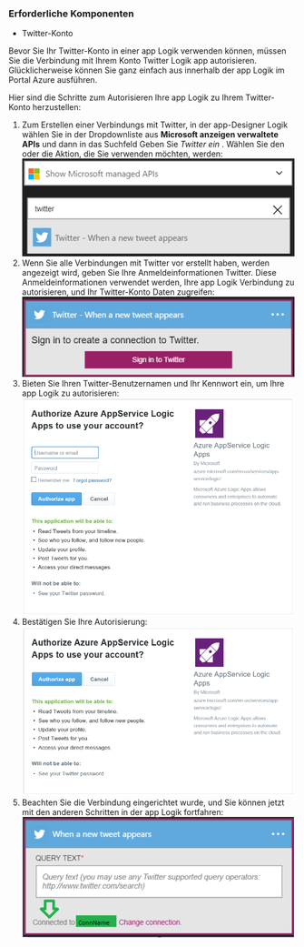 ### <a name="prerequisites"></a>Erforderliche Komponenten
- Twitter-Konto 

Bevor Sie Ihr Twitter-Konto in einer app Logik verwenden können, müssen Sie die Verbindung mit Ihrem Konto Twitter Logik app autorisieren. Glücklicherweise können Sie ganz einfach aus innerhalb der app Logik im Portal Azure ausführen. 

Hier sind die Schritte zum Autorisieren Ihre app Logik zu Ihrem Twitter-Konto herzustellen:

1. Zum Erstellen einer Verbindungs mit Twitter, in der app-Designer Logik wählen Sie in der Dropdownliste aus **Microsoft anzeigen verwaltete APIs** und dann in das Suchfeld Geben Sie *Twitter ein* . Wählen Sie den oder die Aktion, die Sie verwenden möchten, werden:  
  ![Twitter-Verbindung Bild 0](./media/connectors-create-api-twitter/twitter-0.png)
2. Wenn Sie alle Verbindungen mit Twitter vor erstellt haben, werden angezeigt wird, geben Sie Ihre Anmeldeinformationen Twitter. Diese Anmeldeinformationen verwendet werden, Ihre app Logik Verbindung zu autorisieren, und Ihr Twitter-Konto Daten zugreifen:  
  ![Twitter-Verbindung Bild 1](./media/connectors-create-api-twitter/twitter-1.png)  
3. Bieten Sie Ihren Twitter-Benutzernamen und Ihr Kennwort ein, um Ihre app Logik zu autorisieren:  
  ![Twitter-Verbindung Bild 2](./media/connectors-create-api-twitter/twitter-2.png)  
4. Bestätigen Sie Ihre Autorisierung:  
  ![Twitter-Verbindung Abbildung 3](./media/connectors-create-api-twitter/twitter-3.png)  
6. Beachten Sie die Verbindung eingerichtet wurde, und Sie können jetzt mit den anderen Schritten in der app Logik fortfahren:  
  ![Twitter-Verbindung Abbildung 4](./media/connectors-create-api-twitter/twitter-4.png)
